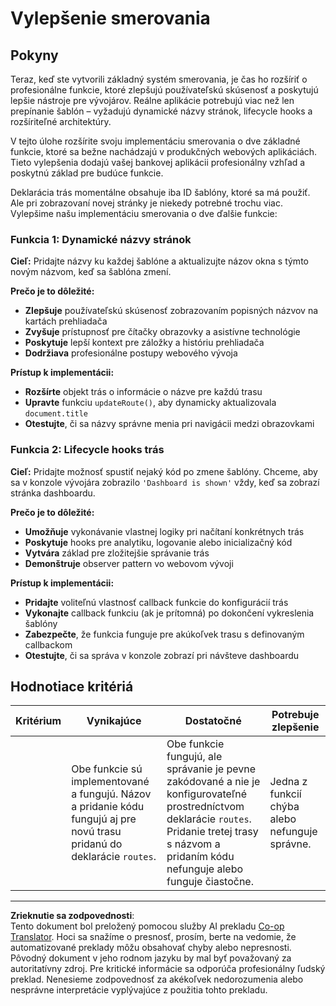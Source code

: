 <!--
CO_OP_TRANSLATOR_METADATA:
{
  "original_hash": "df0dcecddcd28ea8cbf6ede0ad57d673",
  "translation_date": "2025-10-24T21:42:07+00:00",
  "source_file": "7-bank-project/1-template-route/assignment.md",
  "language_code": "sk"
}
-->
# Vylepšenie smerovania

## Pokyny

Teraz, keď ste vytvorili základný systém smerovania, je čas ho rozšíriť o profesionálne funkcie, ktoré zlepšujú používateľskú skúsenosť a poskytujú lepšie nástroje pre vývojárov. Reálne aplikácie potrebujú viac než len prepínanie šablón – vyžadujú dynamické názvy stránok, lifecycle hooks a rozšíriteľné architektúry.

V tejto úlohe rozšírite svoju implementáciu smerovania o dve základné funkcie, ktoré sa bežne nachádzajú v produkčných webových aplikáciách. Tieto vylepšenia dodajú vašej bankovej aplikácii profesionálny vzhľad a poskytnú základ pre budúce funkcie.

Deklarácia trás momentálne obsahuje iba ID šablóny, ktoré sa má použiť. Ale pri zobrazovaní novej stránky je niekedy potrebné trochu viac. Vylepšime našu implementáciu smerovania o dve ďalšie funkcie:

### Funkcia 1: Dynamické názvy stránok
**Cieľ:** Pridajte názvy ku každej šablóne a aktualizujte názov okna s týmto novým názvom, keď sa šablóna zmení.

**Prečo je to dôležité:**
- **Zlepšuje** používateľskú skúsenosť zobrazovaním popisných názvov na kartách prehliadača
- **Zvyšuje** prístupnosť pre čítačky obrazovky a asistívne technológie  
- **Poskytuje** lepší kontext pre záložky a históriu prehliadača
- **Dodržiava** profesionálne postupy webového vývoja

**Prístup k implementácii:**
- **Rozšírte** objekt trás o informácie o názve pre každú trasu
- **Upravte** funkciu `updateRoute()`, aby dynamicky aktualizovala `document.title`
- **Otestujte**, či sa názvy správne menia pri navigácii medzi obrazovkami

### Funkcia 2: Lifecycle hooks trás  
**Cieľ:** Pridajte možnosť spustiť nejaký kód po zmene šablóny. Chceme, aby sa v konzole vývojára zobrazilo `'Dashboard is shown'` vždy, keď sa zobrazí stránka dashboardu.

**Prečo je to dôležité:**
- **Umožňuje** vykonávanie vlastnej logiky pri načítaní konkrétnych trás
- **Poskytuje** hooks pre analytiku, logovanie alebo inicializačný kód
- **Vytvára** základ pre zložitejšie správanie trás
- **Demonštruje** observer pattern vo webovom vývoji

**Prístup k implementácii:**
- **Pridajte** voliteľnú vlastnosť callback funkcie do konfigurácií trás
- **Vykonajte** callback funkciu (ak je prítomná) po dokončení vykreslenia šablóny
- **Zabezpečte**, že funkcia funguje pre akúkoľvek trasu s definovaným callbackom
- **Otestujte**, či sa správa v konzole zobrazí pri návšteve dashboardu

## Hodnotiace kritériá

| Kritérium | Vynikajúce                                                                                                                          | Dostatočné                                                                                                                                                                                  | Potrebuje zlepšenie                                       |
| --------- | ----------------------------------------------------------------------------------------------------------------------------------- | ------------------------------------------------------------------------------------------------------------------------------------------------------------------------------------------ | --------------------------------------------------------- |
|           | Obe funkcie sú implementované a fungujú. Názov a pridanie kódu fungujú aj pre novú trasu pridanú do deklarácie `routes`.             | Obe funkcie fungujú, ale správanie je pevne zakódované a nie je konfigurovateľné prostredníctvom deklarácie `routes`. Pridanie tretej trasy s názvom a pridaním kódu nefunguje alebo funguje čiastočne. | Jedna z funkcií chýba alebo nefunguje správne.            |

---

**Zrieknutie sa zodpovednosti**:  
Tento dokument bol preložený pomocou služby AI prekladu [Co-op Translator](https://github.com/Azure/co-op-translator). Hoci sa snažíme o presnosť, prosím, berte na vedomie, že automatizované preklady môžu obsahovať chyby alebo nepresnosti. Pôvodný dokument v jeho rodnom jazyku by mal byť považovaný za autoritatívny zdroj. Pre kritické informácie sa odporúča profesionálny ľudský preklad. Nenesieme zodpovednosť za akékoľvek nedorozumenia alebo nesprávne interpretácie vyplývajúce z použitia tohto prekladu.